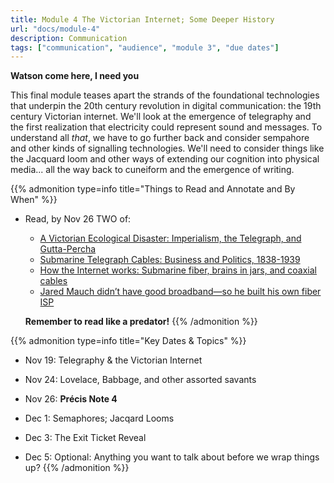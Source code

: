 ```yaml
---
title: Module 4 The Victorian Internet; Some Deeper History
url: "docs/module-4"
description: Communication
tags: ["communication", "audience", "module 3", "due dates"]
---
```


**Watson come here, I need you**

This final module teases apart the strands of the foundational technologies that underpin the 20th century revolution in digital communication: the 19th century Victorian internet. We'll look at the emergence of telegraphy and the first realization that electricity could represent sound and messages. To understand all _that_, we have to go further back and consider sempahore and other kinds of signalling technologies. We'll need to consider things like the Jacquard loom and other ways of extending our cognition into physical media... all the way back to cuneiform and the emergence of writing. 

{{% admonition type=info title="Things to Read and Annotate and By When" %}}
- Read, by Nov 26 TWO of: 
	- [A Victorian Ecological Disaster: Imperialism, the Telegraph, and Gutta-Percha](https://www-jstor-org.proxy.library.carleton.ca/stable/40542850?seq=1)  
	- [Submarine Telegraph Cables: Business and Politics, 1838-1939](https://www-jstor-org.proxy.library.carleton.ca/stable/3116386?seq=2) 
	- [How the Internet works: Submarine fiber, brains in jars, and coaxial cables](https://arstechnica.com/information-technology/2016/05/how-the-internet-works-submarine-cables-data-centres-last-mile/) 
	- [Jared Mauch didn’t have good broadband—so he built his own fiber ISP](https://arstechnica.com/information-technology/2021/01/jared-mauch-didnt-have-good-broadband-so-he-built-his-own-fiber-isp/) 

	**Remember to read like a predator!**
{{% /admonition %}}

{{% admonition type=info title="Key Dates & Topics" %}}

- Nov 19: Telegraphy & the Victorian Internet

- Nov 24: Lovelace, Babbage, and other assorted savants
- Nov 26: **Précis Note 4**

- Dec 1: Semaphores; Jacqard Looms
- Dec 3: The Exit Ticket Reveal
- Dec 5: Optional: Anything you want to talk about before we wrap things up?
{{% /admonition %}}

